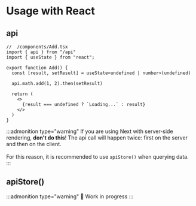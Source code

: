 # Usage with React

## api

```tsx
//  /components/Add.tsx
import { api } from "/api"
import { useState } from "react";

export function Add() {
  const [result, setResult] = useState<undefined | number>(undefined)

  api.math.add(1, 2).then(setResult)

  return (
    <>
      {result === undefined ? `Loading...` : result}
    </>
  )
}
```

:::admonition type="warning"
If you are using Next with server-side rendering, **don't do this**! The api call will happen twice: first on the server and then on the client.<br><br>For this reason, it is recommended to use `apiStore()` when querying data.
:::

## apiStore()

:::admonition type="warning"
🚧 Work in progress
:::
